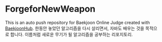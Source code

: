 # ForgeforNewWeapon
This is an auto push repository for Baekjoon Online Judge created with [BaekjoonHub](https://github.com/BaekjoonHub/BaekjoonHub).
한동안 놓았던 알고리즘을 다시 살리면서, 자바도 배우는 것을 목적으로 합니다. 
이름처럼 새로운 무기가 될 알고리즘을 공부하는 리포지토리.
